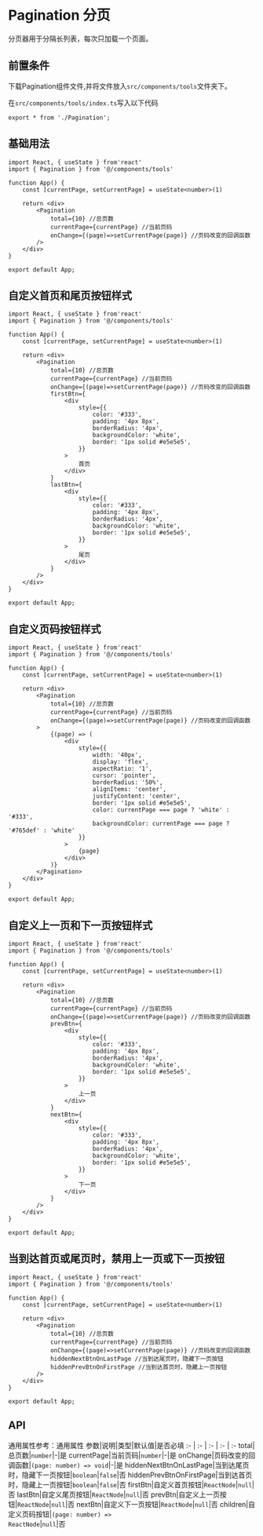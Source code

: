 # Pagination 分页
分页器用于分隔长列表，每次只加载一个页面。

## 前置条件
下载Pagination组件文件,并将文件放入`src/components/tools`文件夹下。

在`src/components/tools/index.ts`写入以下代码
```tsx
export * from './Pagination';
```

## 基础用法
```tsx
import React, { useState } from'react'
import { Pagination } from '@/components/tools'

function App() {
    const [currentPage, setCurrentPage] = useState<number>(1)

    return <div>
        <Pagination
            total={10} //总页数
            currentPage={currentPage} //当前页码
            onChange={(page)=>setCurrentPage(page)} //页码改变的回调函数
        />
    </div>
}

export default App;
```

## 自定义首页和尾页按钮样式
```tsx
import React, { useState } from'react'
import { Pagination } from '@/components/tools'

function App() {
    const [currentPage, setCurrentPage] = useState<number>(1)

    return <div>
        <Pagination
            total={10} //总页数
            currentPage={currentPage} //当前页码
            onChange={(page)=>setCurrentPage(page)} //页码改变的回调函数
            firstBtn={
                <div
                    style={{
                        color: '#333',
                        padding: '4px 8px',
                        borderRadius: '4px',
                        backgroundColor: 'white',
                        border: '1px solid #e5e5e5',
                    }}
                >
                    首页
                </div>
            }
            lastBtn={
                <div
                    style={{
                        color: '#333',
                        padding: '4px 8px',
                        borderRadius: '4px',
                        backgroundColor: 'white',
                        border: '1px solid #e5e5e5',
                    }}
                >
                    尾页
                </div>
            }
        />
    </div>
}

export default App;
```
## 自定义页码按钮样式
```tsx
import React, { useState } from'react'
import { Pagination } from '@/components/tools'

function App() {
    const [currentPage, setCurrentPage] = useState<number>(1)

    return <div>
        <Pagination
            total={10} //总页数
            currentPage={currentPage} //当前页码
            onChange={(page)=>setCurrentPage(page)} //页码改变的回调函数
        >
            {(page) => (
                <div
                    style={{
                        width: '40px',
                        display: 'flex',
                        aspectRatio: '1',
                        cursor: 'pointer',
                        borderRadius: '50%',
                        alignItems: 'center',
                        justifyContent: 'center',
                        border: '1px solid #e5e5e5',
                        color: currentPage === page ? 'white' : '#333',
                        backgroundColor: currentPage === page ? '#765def' : 'white'
                    }}
                >
                    {page}
                </div>
            )}
        </Pagination>
    </div>
}

export default App;
```

## 自定义上一页和下一页按钮样式
```tsx
import React, { useState } from'react'
import { Pagination } from '@/components/tools'

function App() {
    const [currentPage, setCurrentPage] = useState<number>(1)

    return <div>
        <Pagination
            total={10} //总页数
            currentPage={currentPage} //当前页码
            onChange={(page)=>setCurrentPage(page)} //页码改变的回调函数
            prevBtn={
                <div
                    style={{
                        color: '#333',
                        padding: '4px 8px',
                        borderRadius: '4px',
                        backgroundColor: 'white',
                        border: '1px solid #e5e5e5',
                    }}
                >
                    上一页
                </div>
            }
            nextBtn={
                <div
                    style={{
                        color: '#333',
                        padding: '4px 8px',
                        borderRadius: '4px',
                        backgroundColor: 'white',
                        border: '1px solid #e5e5e5',
                    }}
                >
                    下一页
                </div>
            }
        />
    </div>
}

export default App;
```

## 当到达首页或尾页时，禁用上一页或下一页按钮
```tsx
import React, { useState } from'react'
import { Pagination } from '@/components/tools'

function App() {
    const [currentPage, setCurrentPage] = useState<number>(1)

    return <div>
        <Pagination
            total={10} //总页数
            currentPage={currentPage} //当前页码
            onChange={(page)=>setCurrentPage(page)} //页码改变的回调函数
            hiddenNextBtnOnLastPage //当到达尾页时，隐藏下一页按钮
            hiddenPrevBtnOnFirstPage //当到达首页时，隐藏上一页按钮
        />
    </div>
}

export default App;
```

## API
通用属性参考：通用属性
参数|说明|类型|默认值|是否必填
:- | :- | :- | :- | :-
total|总页数|<code>number</code>|-|是
currentPage|当前页码|<code>number</code>|-|是
onChange|页码改变的回调函数|<code>(page: number) => void</code>|-|是
hiddenNextBtnOnLastPage|当到达尾页时，隐藏下一页按钮|<code>boolean</code>|<code>false</code>|否
hiddenPrevBtnOnFirstPage|当到达首页时，隐藏上一页按钮|<code>boolean</code>|<code>false</code>|否
firstBtn|自定义首页按钮|<code>ReactNode</code>|<code>null</code>|否
lastBtn|自定义尾页按钮|<code>ReactNode</code>|<code>null</code>|否
prevBtn|自定义上一页按钮|<code>ReactNode</code>|<code>null</code>|否
nextBtn|自定义下一页按钮|<code>ReactNode</code>|<code>null</code>|否
children|自定义页码按钮|<code>(page: number) => ReactNode</code>|<code>null</code>|否
